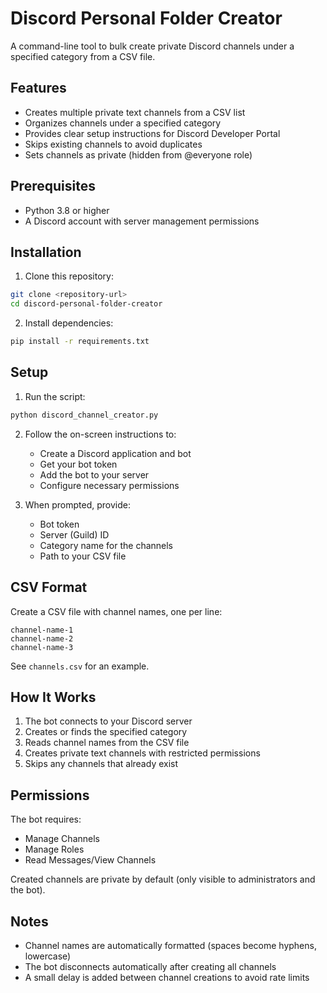 # Discord Personal Folder Creator

A command-line tool to bulk create private Discord channels under a specified category from a CSV file.

## Features

- Creates multiple private text channels from a CSV list
- Organizes channels under a specified category
- Provides clear setup instructions for Discord Developer Portal
- Skips existing channels to avoid duplicates
- Sets channels as private (hidden from @everyone role)

## Prerequisites

- Python 3.8 or higher
- A Discord account with server management permissions

## Installation

1. Clone this repository:
```bash
git clone <repository-url>
cd discord-personal-folder-creator
```

2. Install dependencies:
```bash
pip install -r requirements.txt
```

## Setup

1. Run the script:
```bash
python discord_channel_creator.py
```

2. Follow the on-screen instructions to:
   - Create a Discord application and bot
   - Get your bot token
   - Add the bot to your server
   - Configure necessary permissions

3. When prompted, provide:
   - Bot token
   - Server (Guild) ID
   - Category name for the channels
   - Path to your CSV file

## CSV Format

Create a CSV file with channel names, one per line:

```csv
channel-name-1
channel-name-2
channel-name-3
```

See `channels.csv` for an example.

## How It Works

1. The bot connects to your Discord server
2. Creates or finds the specified category
3. Reads channel names from the CSV file
4. Creates private text channels with restricted permissions
5. Skips any channels that already exist

## Permissions

The bot requires:
- Manage Channels
- Manage Roles
- Read Messages/View Channels

Created channels are private by default (only visible to administrators and the bot).

## Notes

- Channel names are automatically formatted (spaces become hyphens, lowercase)
- The bot disconnects automatically after creating all channels
- A small delay is added between channel creations to avoid rate limits